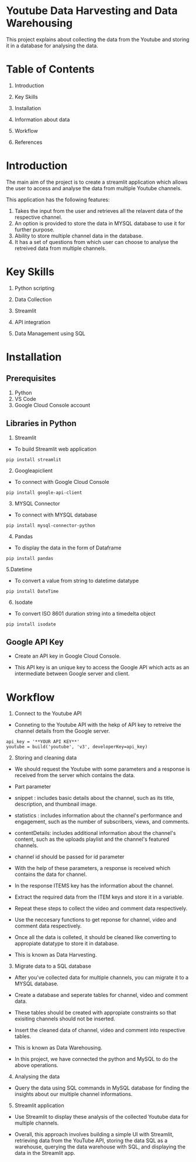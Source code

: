 # Youtube Data Harvesting and Data Warehousing

This project explains about collecting the data from the Youtube and storing it in a database for analysing the data.


# Table of Contents

1. Introduction

2. Key Skills

3. Installation

4. Information about data

5. Workflow

6. References



# Introduction

The main aim of the project is to create a streamlit application which allows the user to access and analyse the data from multiple Youtube channels.


This application has the following features:

1. Takes the input from the user and retrieves all the relavent data of the respective channel.
2. An option is provided to store the data in MYSQL database to use it for further purpose.
3. Ability to store multiple channel data in the database.
4. It has a set of questions from which user can choose to analyse the retreived data from multiple channels.


# Key Skills

1. Python scripting
   
2. Data Collection
   
3. Streamlit

4. API integration

5. Data Management using SQL 


# Installation

## Prerequisites

1. Python
2. VS Code
3. Google Cloud Console account


## Libraries in Python

1. Streamlit
   
* To build Streamlit web application


 ```
pip install streamlit
 ```


2. Googleapiclient

* To connect with Google Cloud Console


```
pip install google-api-client
```


3. MYSQL Connector

* To connect with MYSQL database


```
pip install mysql-connector-python

```


4. Pandas

* To display the data in the form of Dataframe


```
pip install pandas

```


5.Datetime

* To convert a value from string to datetime datatype

  
```
pip install DateTime
```


6. Isodate

* To convert ISO 8601 duration string into a timedelta object


```
pip install isodate

```


## Google API Key

* Create an API key in Google Cloud Console.
  
* This API key is an unique key to access the Google API which acts as an intermediate between Google server and client.



# Workflow

1. Connect to the Youtube API

* Conneting to the Youtube API with the hekp of API key to retreive the channel details from the Google server.

```
api_key = '**YOUR API KEY**'
youtube = build('youtube', 'v3', developerKey=api_key)

```

2. Storing  and cleaning data

* We should request the Youtube with some parameters and a response is received from the server which contains the data.

* Part parameter

* snippet : includes basic details about the channel, such as its title, description, and thumbnail image.
* statistics : includes information about the channel's performance and engagement, such as the number of subscribers, views, and comments.
* contentDetails: includes additional information about the channel's content, such as the uploads playlist and the channel's featured channels.

* channel id should be passed for id parameter

* With the help of these parameters, a response is received which contains the data for channel.

* In the response ITEMS key has the information about the channel.

* Extract the required data from the ITEM keys and store it in a variable.


* Repeat these steps to collect the video and comment data respectively.

* Use the neccesary functions to get reponse for channel, video and comment data respectively.

* Once all the data is colleted, it should be cleaned like converting to appropiate datatype to store it in database.

* This is known as Data Harvesting.


3. Migrate data to a SQL database

*  After you've collected data for multiple channels, you can migrate it to a MYSQL database.

* Create a database and seperate tables for channel, video and comment data.
  
* These tables should be created with appropiate constraints so that exisiting channels should not be inserted.

* Insert the cleaned data of channel, video and comment into respective tables.

* This is known as Data Warehousing.

* In this project, we have connected the python and MySQL to do the above operations.


4. Analysing the data

* Query the data using SQL commands in MySQL database for finding the insights about our multiple channel informations.


5. Streamlit application

* Use Streamlit to display these analysis of the collected Youtube data for multiple channels.


* Overall, this approach involves building a simple UI with Streamlit, retrieving data from the YouTube API, storing the data SQL as a warehouse, querying the data warehouse with SQL, and displaying the data in the Streamlit app.















